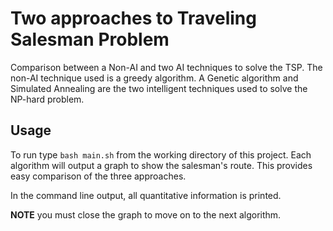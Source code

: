 # Two approaches to Traveling Salesman Problem
Comparison between a Non-AI and two AI techniques to solve the TSP. 
The non-AI technique used is a greedy algorithm. 
A Genetic algorithm and Simulated Annealing are the two intelligent techniques used to solve the NP-hard problem.

## Usage

To run type `bash main.sh` from the working directory of this project.
Each algorithm will output a graph to show the salesman's route.
This provides easy comparison of the three approaches.

In the command line output, all quantitative information is printed.

**NOTE** you must close the graph to move on to the next algorithm.